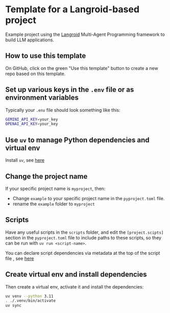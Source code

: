 # Template for a Langroid-based project

Example project using the [Langroid](https://github.com/langroid/langroid) Multi-Agent
Programming framework to build LLM applications.

## How to use this template

On GitHub, click on the green "Use this template" button to create a new repo
based on this template.

## Set up various keys in the `.env` file or as environment variables

Typically your `.env` file should look something like this:

```bash
GEMINI_API_KEY=your_key
OPENAI_API_KEY=your_key
```

## Use `uv` to manage Python dependencies and virtual env

Install `uv`, see [here](https://docs.astral.sh/uv/getting-started/installation/)

## Change the project name

If your specific project name is `myproject`, then:

- Change `example` to your specific project name in the `pyproject.toml` file.
- rename the `example` folder to `myproject`

## Scripts

Have any useful scripts in the `scripts` folder, and edit the
`[project.scipts]` section in the `pyproject.toml` file to include paths to these scripts, so they can be run with `uv run <script-name>`.

You can declare script dependencies via metadata at the top of the script file , see [here](https://docs.astral.sh/uv/guides/scripts/#creating-a-python-script)

## Create virtual env and install dependencies

Then create a virtual env, activate it and install the dependencies:
```bash
uv venv --python 3.11
. ./.venv/bin/activate 
uv sync
```




